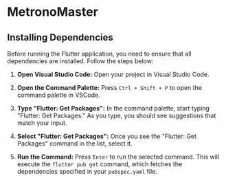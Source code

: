 # MetronoMaster

## Installing Dependencies

Before running the Flutter application, you need to ensure that all dependencies are installed. Follow the steps below:

1. **Open Visual Studio Code:**
   Open your project in Visual Studio Code.

2. **Open the Command Palette:**
   Press `Ctrl + Shift + P` to open the command palette in VSCode.

3. **Type "Flutter: Get Packages":**
   In the command palette, start typing "Flutter: Get Packages." As you type, you should see suggestions that match your input.

4. **Select "Flutter: Get Packages":**
   Once you see the "Flutter: Get Packages" command in the list, select it.

5. **Run the Command:**
   Press `Enter` to run the selected command. This will execute the `flutter pub get` command, which fetches the dependencies specified in your `pubspec.yaml` file.
